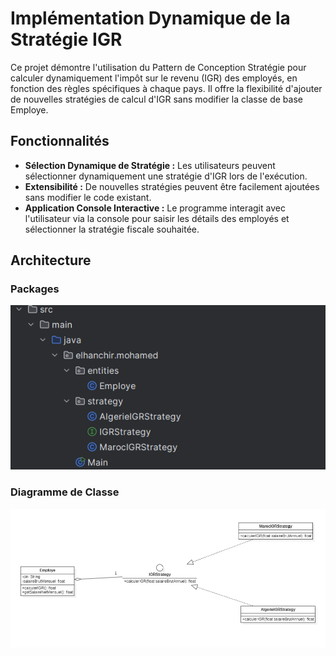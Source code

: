 # Implémentation Dynamique de la Stratégie IGR

Ce projet démontre l'utilisation du Pattern de Conception Stratégie pour calculer dynamiquement l'impôt sur 
le revenu (IGR) des employés, en fonction des règles spécifiques à chaque pays. Il offre la flexibilité d'ajouter 
de nouvelles stratégies de calcul d'IGR sans modifier la classe de base Employe.


## Fonctionnalités

- **Sélection Dynamique de Stratégie :** Les utilisateurs peuvent sélectionner dynamiquement une stratégie d'IGR lors de l'exécution.
- **Extensibilité :** De nouvelles stratégies peuvent être facilement ajoutées sans modifier le code existant.
- **Application Console Interactive :** Le programme interagit avec l'utilisateur via la console pour saisir les détails des employés et sélectionner la stratégie fiscale souhaitée.

## Architecture

### Packages
![Packages](capture/img_1.png)

### Diagramme de Classe

![Diagramme UML](capture/img.png)
